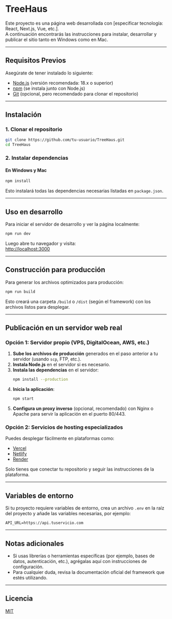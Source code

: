 # TreeHaus

Este proyecto es una página web desarrollada con [especificar tecnología: React, Next.js, Vue, etc.].  
A continuación encontrarás las instrucciones para instalar, desarrollar y publicar el sitio tanto en Windows como en Mac.

---

## Requisitos Previos

Asegúrate de tener instalado lo siguiente:

- [Node.js](https://nodejs.org/) (versión recomendada: 18.x o superior)
- [npm](https://www.npmjs.com/) (se instala junto con Node.js)
- [Git](https://git-scm.com/) (opcional, pero recomendado para clonar el repositorio)

---

## Instalación

### 1. Clonar el repositorio

```bash
git clone https://github.com/tu-usuario/TreeHaus.git
cd TreeHaus
```

### 2. Instalar dependencias

#### En Windows y Mac

```bash
npm install
```

Esto instalará todas las dependencias necesarias listadas en `package.json`.

---

## Uso en desarrollo

Para iniciar el servidor de desarrollo y ver la página localmente:

```bash
npm run dev
```

Luego abre tu navegador y visita:  
[http://localhost:3000](http://localhost:3000)

---

## Construcción para producción

Para generar los archivos optimizados para producción:

```bash
npm run build
```

Esto creará una carpeta `/build` o `/dist` (según el framework) con los archivos listos para desplegar.

---

## Publicación en un servidor web real

### Opción 1: Servidor propio (VPS, DigitalOcean, AWS, etc.)

1. **Sube los archivos de producción** generados en el paso anterior a tu servidor (usando `scp`, FTP, etc.).
2. **Instala Node.js** en el servidor si es necesario.
3. **Instala las dependencias** en el servidor:
    ```bash
    npm install --production
    ```
4. **Inicia la aplicación**:
    ```bash
    npm start
    ```
5. **Configura un proxy inverso** (opcional, recomendado) con Nginx o Apache para servir la aplicación en el puerto 80/443.

### Opción 2: Servicios de hosting especializados

Puedes desplegar fácilmente en plataformas como:

- [Vercel](https://vercel.com/)
- [Netlify](https://www.netlify.com/)
- [Render](https://render.com/)

Solo tienes que conectar tu repositorio y seguir las instrucciones de la plataforma.

---

## Variables de entorno

Si tu proyecto requiere variables de entorno, crea un archivo `.env` en la raíz del proyecto y añade las variables necesarias, por ejemplo:

```
API_URL=https://api.tuservicio.com
```

---

## Notas adicionales

- Si usas librerías o herramientas específicas (por ejemplo, bases de datos, autenticación, etc.), agrégalas aquí con instrucciones de configuración.
- Para cualquier duda, revisa la documentación oficial del framework que estés utilizando.

---

## Licencia

[MIT](LICENSE)
